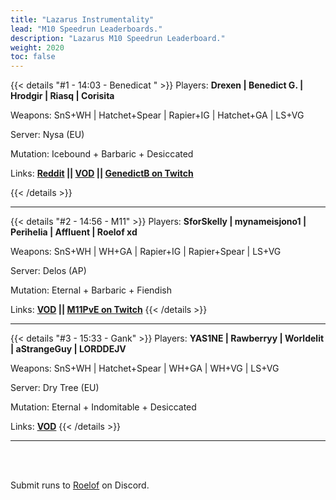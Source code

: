 ```yaml
---
title: "Lazarus Instrumentality"
lead: "M10 Speedrun Leaderboards."
description: "Lazarus M10 Speedrun Leaderboard."
weight: 2020
toc: false
---
```


{{< details "#1 - 14:03 - Benedicat " >}}
Players: **Drexen | Benedict G. | Hrodgir | Riasq | Corisita**

Weapons: SnS+WH | Hatchet+Spear | Rapier+IG | Hatchet+GA | LS+VG

Server: Nysa (EU)

Mutation: Icebound + Barbaric + Desiccated

Links: **<a href="https://www.reddit.com/r/newworldgame/comments/xuuljv/wr_lazarus_m10_speedrun_13m04/" target="_blank">Reddit</a> || <a href="https://www.youtube.com/watch?v=yrjU7_QVRmE" target="_blank">VOD</a> || <a href="https://www.twitch.tv/genedictb" target="_blank">GenedictB on Twitch</a>**

{{< /details >}}

---

{{< details "#2 - 14:56 - M11" >}}
Players: **SforSkelly | mynameisjono1 | Perihelia | Affluent | Roelof xd**

Weapons: SnS+WH | WH+GA | Rapier+IG | Rapier+Spear | LS+VG

Server: Delos (AP)

Mutation: Eternal + Barbaric + Fiendish

Links: **<a href="https://www.youtube.com/watch?v=sj8ddXsg2XY" target="_blank">VOD</a> || <a href="https://twitch.tv/M11PvE" target="_blank">M11PvE on Twitch</a>**
{{< /details >}}

---

{{< details "#3 - 15:33 - Gank" >}}
Players: **YAS1NE | Rawberryy | Worldelit | aStrangeGuy | LORDDEJV**

Weapons: SnS+WH | Hatchet+Spear | WH+GA | WH+VG | LS+VG

Server: Dry Tree (EU)

Mutation: Eternal + Indomitable + Desiccated

Links: **<a href="https://www.youtube.com/watch?v=JGJ4RY6FbFk" target="_blank">VOD</a>**
{{< /details >}}

---

<br>
<br>

Submit runs to <a href="https://discord.com/users/144300697230376960" target="_blank">Roelof</a> on Discord.